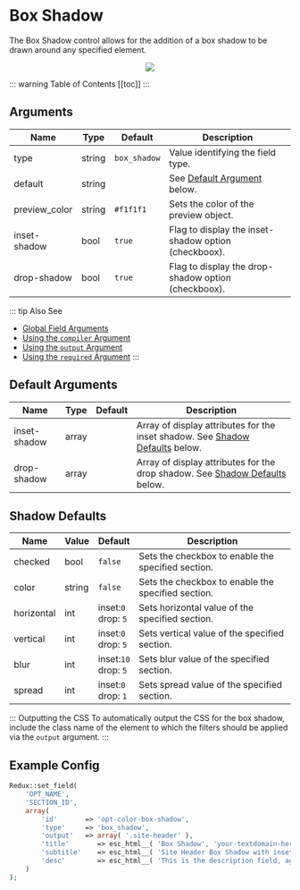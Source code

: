 # Box Shadow

The Box Shadow control allows for the addition of a box shadow to be drawn around any specified element.

<span style="display:block;text-align:center">![](./img/box-shadow.png)</span>

::: warning Table of Contents
[[toc]]
:::

## Arguments
|Name|Type|Default|Description|
|--- |--- |--- |--- |
|type|string|`box_shadow`|Value identifying the field type.|
|default|string| |See [Default Argument](#default-argument) below.|
|preview_color|string|`#f1f1f1`|Sets the color of the preview object.|
|inset-shadow|bool|`true`|Flag to display the inset-shadow option (checkboox).|
|drop-shadow|bool|`true`|Flag to display the drop-shadow option (checkboox).|

::: tip Also See
- [Global Field Arguments](../configuration/fields/arguments.md)
- [Using the `compiler` Argument](../configuration/fields/compiler.md)
- [Using the `output` Argument](../configuration/fields/output.md)
- [Using the `required` Argument](../configuration/fields/required.md)
:::

## Default Arguments
|Name|Type|Default|Description|
|--- |--- |--- |--- |
|inset-shadow|array| |Array of display attributes for the inset shadow.  See [Shadow Defaults](#shadow-defaults) below.|
|drop-shadow|array| |Array of display attributes for the drop shadow.  See [Shadow Defaults](#shadow-defaults) below.|

## Shadow Defaults
|Name|Value|Default|Description|
|--- |--- |--- |--- |
|checked|bool|`false`|Sets the checkbox to enable the specified section.|
|color|string|`false`|Sets the checkbox to enable the specified section.|
|horizontal|int|inset:`0`<br>drop: `5`|Sets horizontal value of the specified section.|
|vertical|int|inset:`0`<br>drop: `5`|Sets vertical value of the specified section.|
|blur|int|inset:`10`<br>drop: `5`|Sets blur value of the specified section.|
|spread|int|inset:`0`<br>drop: `1`|Sets spread value of the specified section.|

::: Outputting the CSS
To automatically output the CSS for the box shadow, include the class name of the element to which the filters should be applied via the `output` argument.
:::

## Example Config
```php
Redux::set_field( 
    'OPT_NAME', 
    'SECTION_ID', 
    array(
        'id'       => 'opt-color-box-shadow',
        'type'     => 'box_shadow',
        'output'   => array( '.site-header' ),
        'title'       => esc_html__( 'Box Shadow', 'your-textdomain-here' ),
        'subtitle'    => esc_html__( 'Site Header Box Shadow with inset and drop shadows.', 'your-textdomain-here' ),
        'desc'        => esc_html__( 'This is the description field, again good for additional info.', 'your-textdomain-here' ),
    ) 
);
```
